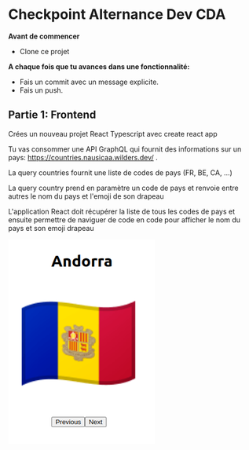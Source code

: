 # Checkpoint Alternance Dev CDA

**Avant de commencer**

- Clone ce projet

**A chaque fois que tu avances dans une fonctionnalité:**

- Fais un commit avec un message explicite.
- Fais un push.

## Partie 1: Frontend

Crées un nouveau projet React Typescript avec create react app

Tu vas consommer une API GraphQL qui fournit des informations sur un pays: https://countries.nausicaa.wilders.dev/ .

La query countries fournit une liste de codes de pays (FR, BE, CA, ...)

La query country prend en paramètre un code de pays et renvoie entre autres le nom du pays et l'emoji de son drapeau

L'application React doit récupérer la liste de tous les codes de pays et ensuite permettre de naviguer de code en code pour afficher le nom du pays et son emoji drapeau

![alt text](countries.png)

